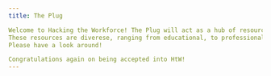 ```yaml
---
title: The Plug

Welcome to Hacking the Workforce! The Plug will act as a hub of resources that you can access throughout your time with us. 
These resources are diverese, ranging from educational, to professional, to social. 
Please have a look around! 

Congratulations again on being accepted into HtW!
---
```


